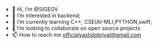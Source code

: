 - 👋 Hi, I’m @SIGEGV
- 👀 I’m interested in backend;
- 🌱 I’m currently learning  C++, CSE(AI-ML),PYTHON,swift;
- 💞️ I’m looking to collaborate on open source projects
- 📫 How to reach me  officialyashdobriyal@gmail.com
